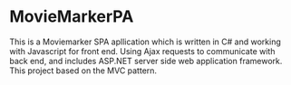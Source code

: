 # MovieMarkerPA

This is a Moviemarker SPA apllication which is written in C# and working with Javascript for front end. Using Ajax requests to communicate with back end, and includes ASP.NET server side web application framework. This project based on the MVC pattern.
